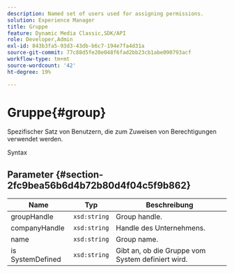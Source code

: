 ```yaml
---
description: Named set of users used for assigning permissions.
solution: Experience Manager
title: Gruppe
feature: Dynamic Media Classic,SDK/API
role: Developer,Admin
exl-id: 843b3fa5-93d3-43db-b6c7-194e7fa4d31a
source-git-commit: 77c88d5fe20e048f6fad2bb23cb1abe090793acf
workflow-type: tm+mt
source-wordcount: '42'
ht-degree: 19%

---
```


# Gruppe{#group}

Spezifischer Satz von Benutzern, die zum Zuweisen von Berechtigungen verwendet werden.

Syntax

## Parameter {#section-2fc9bea56b6d4b72b80d4f04c5f9b862}

| Name | Typ | Beschreibung |
|---|---|---|
| groupHandle | `xsd:string` | Group handle. |
| companyHandle | `xsd:string` | Handle des Unternehmens. |
| name | `xsd:string` | Group name. |
| is SystemDefined | `xsd:string` | Gibt an, ob die Gruppe vom System definiert wird. |
